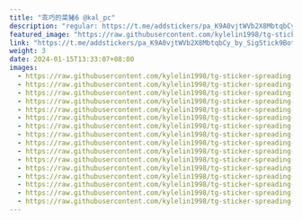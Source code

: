 ```yaml
---
title: "乖巧的菜豬6 @kal_pc"
description: "regular: https://t.me/addstickers/pa_K9A0vjtWVb2X8MbtqbCy_by_SigStick9Bot"
featured_image: "https://raw.githubusercontent.com/kylelin1998/tg-sticker-spreading-worldwide-images/main/img/8c01529a-e589-4552-80fc-1ca7d842c6b2.jpg"
link: "https://t.me/addstickers/pa_K9A0vjtWVb2X8MbtqbCy_by_SigStick9Bot"
weight: 3
date: 2024-01-15T13:33:07+08:00
images:
  - https://raw.githubusercontent.com/kylelin1998/tg-sticker-spreading-worldwide-images/main/img/8c01529a-e589-4552-80fc-1ca7d842c6b2.jpg
  - https://raw.githubusercontent.com/kylelin1998/tg-sticker-spreading-worldwide-images/main/img/3f95487e-e8bf-454b-b11c-9b30046f3631.jpg
  - https://raw.githubusercontent.com/kylelin1998/tg-sticker-spreading-worldwide-images/main/img/8ccc4b81-14e9-4ca3-bb80-68f2fc5e3590.jpg
  - https://raw.githubusercontent.com/kylelin1998/tg-sticker-spreading-worldwide-images/main/img/d8590ebf-25de-443c-acd4-4e6f714c3207.jpg
  - https://raw.githubusercontent.com/kylelin1998/tg-sticker-spreading-worldwide-images/main/img/1c161c6a-98f2-4a34-b118-77ed2ef9f646.jpg
  - https://raw.githubusercontent.com/kylelin1998/tg-sticker-spreading-worldwide-images/main/img/3a4ed4cc-03e2-4358-bcc1-7004591211e7.jpg
  - https://raw.githubusercontent.com/kylelin1998/tg-sticker-spreading-worldwide-images/main/img/c84726e7-5e0c-44fb-87bb-2f987897e29c.jpg
  - https://raw.githubusercontent.com/kylelin1998/tg-sticker-spreading-worldwide-images/main/img/8aea1e2c-0f67-49a1-b31a-74ed6ad43642.jpg
  - https://raw.githubusercontent.com/kylelin1998/tg-sticker-spreading-worldwide-images/main/img/fdc13b7c-f5e4-491c-84db-7fe174f0fe1c.jpg
  - https://raw.githubusercontent.com/kylelin1998/tg-sticker-spreading-worldwide-images/main/img/9ad19ecf-a570-4ba6-94d9-9bb95c38c34f.jpg
  - https://raw.githubusercontent.com/kylelin1998/tg-sticker-spreading-worldwide-images/main/img/c64174e9-3c05-40dd-97c8-5ed4c224b063.jpg
  - https://raw.githubusercontent.com/kylelin1998/tg-sticker-spreading-worldwide-images/main/img/51eaffde-a147-42da-bf64-f13a9dd93b40.jpg
  - https://raw.githubusercontent.com/kylelin1998/tg-sticker-spreading-worldwide-images/main/img/41316ddd-2e4a-403b-ac63-dddd818bfa8a.jpg
  - https://raw.githubusercontent.com/kylelin1998/tg-sticker-spreading-worldwide-images/main/img/259f8e69-01d1-4550-a0fa-dfc04006e8a1.jpg
  - https://raw.githubusercontent.com/kylelin1998/tg-sticker-spreading-worldwide-images/main/img/72db7d97-38c9-4593-81bd-1d114fd271dd.jpg
  - https://raw.githubusercontent.com/kylelin1998/tg-sticker-spreading-worldwide-images/main/img/27d3dc67-529f-49fe-a98e-a50a2258cbe7.jpg
---
```


